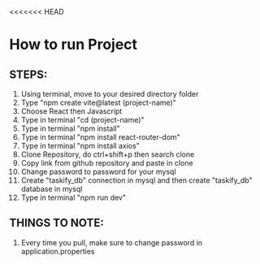 <<<<<<< HEAD

# How to run Project

## STEPS:

1. Using terminal, move to your desired directory folder
2. Type "npm create vite@latest (project-name)"
3. Choose React then Javascript
4. Type in terminal "cd (project-name)"
5. Type in terminal "npm install"
6. Type in terminal "npm install react-router-dom"
7. Type in terminal "npm install axios"
8. Clone Repository, do ctrl+shift+p then search clone
9. Copy link from github repository and paste in clone
10. Change password to password for your mysql
11. Create "taskify_db" connection in mysql and then create "taskify_db" database in mysql
12. Type in terminal "npm run dev"

## THINGS TO NOTE:

1. Every time you pull, make sure to change password in application.properties
